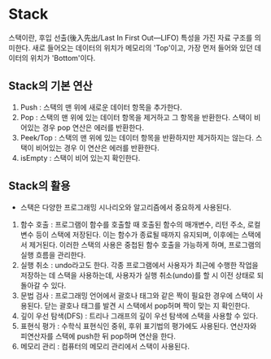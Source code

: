 # Stack

스택이란, 후입 선출(後入先出/Last In First Out—LIFO) 특성을 가진 자료 구조를 의미한다.
새로 들어오는 데이터의 위치가 메모리의 'Top'이고, 가장 먼저 들어와 있던 데이터의 위치가 'Bottom'이다.

## Stack의 기본 연산

1. Push : 스택의 맨 위에 새로운 데이터 항목을 추가한다.
2. Pop : 스택의 맨 위에 있는 데이터 항목을 제거하고 그 항목을 반환한다. 스택이 비어있는 경우 pop 연산은 에러를 반환한다.
3. Peek/Top : 스택의 맨 위에 있는 데이터 항목을 반환하지만 제거하지는 않는다. 스택이 비어있는 경우 이 연산은 에러를 반환한다.
4. isEmpty : 스택이 비어 있는지 확인한다.

## Stack의 활용

- 스택은 다양한 프로그래밍 시나리오와 알고리즘에서 중요하게 사용된다.

1. 함수 호출 : 프로그램이 함수를 호출할 때 호출된 함수의 매개변수, 리턴 주소, 로컬 변수 등이 스택에 저장된다. 이는 함수가 종료될 때까지 유지되며, 이후에는 스택에서 제거된다. 이러한 스택의 사용은 중첩된 함수 호출을 가능하게 하며, 프로그램의 실행 흐름을 관리한다.
2. 실행 취소 : undo라고도 한다. 각종 프로그램에서 사용자가 최근에 수행한 작업을 저장하는 데 스택을 사용하는데, 사용자가 실행 취소(undo)를 할 시 이전 상태로 되돌아갈 수 있다.
3. 문법 검사 : 프로그래밍 언어에서 괄호나 태그와 같은 짝이 필요한 경우에 스택이 사용된다. 닫는 괄호나 태그를 발견 시 스택에서 pop허며 짝이 맞는 지 확인한다.
4. 깊이 우선 탐색(DFS) : 트리나 그래프의 깊이 우선 탐색에 스택을 사용할 수 있다.
5. 표현식 평가 : 수학식 표현식인 중위, 후위 표기법의 평가에도 사용된다. 연산자와 피연산자를 스택에 push한 뒤 pop하며 연산을 한다.
6. 메모리 관리 : 컴퓨터의 메모리 관리에서 스택이 사용된다.